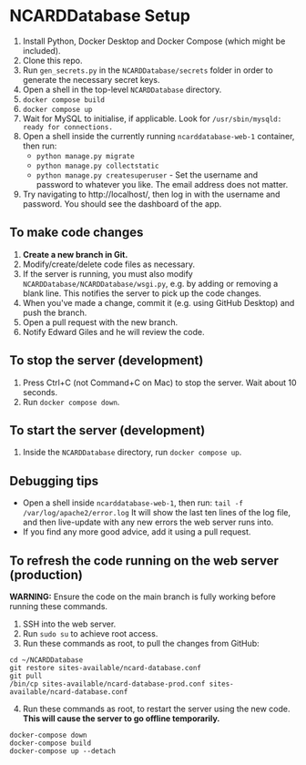 # NCARDDatabase Setup 

 1. Install Python, Docker Desktop and Docker Compose (which might be included).
 2. Clone this repo.
 3. Run `gen_secrets.py` in the `NCARDDatabase/secrets` folder in order to generate the necessary secret keys.
 4. Open a shell in the top-level `NCARDDatabase` directory.
 5. `docker compose build`
 6. `docker compose up`
 7. Wait for MySQL to initialise, if applicable.
    Look for `/usr/sbin/mysqld: ready for connections.`
 8. Open a shell inside the currently running `ncarddatabase-web-1` container, then run:
    * `python manage.py migrate`
    * `python manage.py collectstatic`
    * `python manage.py createsuperuser` - Set the username and password to whatever you like. The email address does not matter.
 9. Try navigating to http://localhost/, then log in with the username and password. You should see the dashboard of the app.
 
## To make code changes

1. **Create a new branch in Git.**
2. Modify/create/delete code files as necessary.
3. If the server is running, you must also modify `NCARDDatabase/NCARDDatabase/wsgi.py`, e.g. by adding or removing a blank line.
   This notifies the server to pick up the code changes.
4. When you've made a change, commit it (e.g. using GitHub Desktop) and push the branch.
5. Open a pull request with the new branch.
6. Notify Edward Giles and he will review the code.
 
## To stop the server (development)

1. Press Ctrl+C (not Command+C on Mac) to stop the server. Wait about 10 seconds.
2. Run `docker compose down`.

## To start the server (development)

1. Inside the `NCARDDatabase` directory, run `docker compose up`.

## Debugging tips

* Open a shell inside `ncarddatabase-web-1`, then run: `tail -f /var/log/apache2/error.log`
  It will show the last ten lines of the log file, and then live-update with any new errors the web server runs into.
* If you find any more good advice, add it using a pull request.

## To refresh the code running on the web server (production)

**WARNING:** Ensure the code on the main branch is fully working before running these commands.

1. SSH into the web server.
2. Run `sudo su` to achieve root access.
3. Run these commands as root, to pull the changes from GitHub:
```
cd ~/NCARDDatabase
git restore sites-available/ncard-database.conf
git pull
/bin/cp sites-available/ncard-database-prod.conf sites-available/ncard-database.conf
```
4. Run these commands as root, to restart the server using the new code. **This will cause the server to go offline temporarily.**
```
docker-compose down
docker-compose build
docker-compose up --detach
```